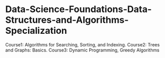 # Data-Science-Foundations-Data-Structures-and-Algorithms-Specialization
Course1: Algorithms for Searching, Sorting, and Indexing. 
Course2: Trees and Graphs: Basics. 
Course3:  Dynamic Programming, Greedy Algorithms
